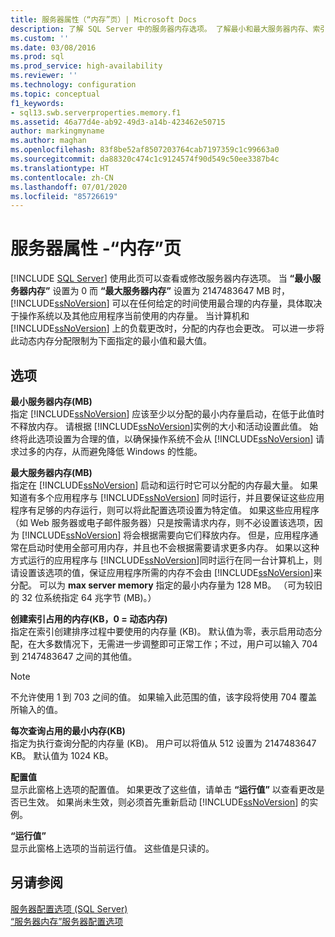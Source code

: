 ```yaml
---
title: 服务器属性（“内存”页）| Microsoft Docs
description: 了解 SQL Server 中的服务器内存选项。 了解最小和最大服务器内存、索引创建内存和其他设置。
ms.custom: ''
ms.date: 03/08/2016
ms.prod: sql
ms.prod_service: high-availability
ms.reviewer: ''
ms.technology: configuration
ms.topic: conceptual
f1_keywords:
- sql13.swb.serverproperties.memory.f1
ms.assetid: 46a77d4e-ab92-49d3-a14b-423462e50715
author: markingmyname
ms.author: maghan
ms.openlocfilehash: 83f8be52af8507203764cab7197359c1c99663a0
ms.sourcegitcommit: da88320c474c1c9124574f90d549c50ee3387b4c
ms.translationtype: HT
ms.contentlocale: zh-CN
ms.lasthandoff: 07/01/2020
ms.locfileid: "85726619"
---
```

# <a name="server-properties---memory-page"></a>服务器属性 -“内存”页
 [!INCLUDE [SQL Server](../../includes/applies-to-version/sqlserver.md)]
  使用此页可以查看或修改服务器内存选项。 当 **“最小服务器内存”** 设置为 0 而 **“最大服务器内存”** 设置为 2147483647 MB 时， [!INCLUDE[ssNoVersion](../../includes/ssnoversion-md.md)] 可以在任何给定的时间使用最合理的内存量，具体取决于操作系统以及其他应用程序当前使用的内存量。 当计算机和 [!INCLUDE[ssNoVersion](../../includes/ssnoversion-md.md)] 上的负载更改时，分配的内存也会更改。 可以进一步将此动态内存分配限制为下面指定的最小值和最大值。  
  
## <a name="options"></a>选项  
 **最小服务器内存(MB)**  
 指定 [!INCLUDE[ssNoVersion](../../includes/ssnoversion-md.md)] 应该至少以分配的最小内存量启动，在低于此值时不释放内存。 请根据 [!INCLUDE[ssNoVersion](../../includes/ssnoversion-md.md)]实例的大小和活动设置此值。 始终将此选项设置为合理的值，以确保操作系统不会从 [!INCLUDE[ssNoVersion](../../includes/ssnoversion-md.md)] 请求过多的内存，从而避免降低 Windows 的性能。  
  
 **最大服务器内存(MB)**  
 指定在 [!INCLUDE[ssNoVersion](../../includes/ssnoversion-md.md)] 启动和运行时它可以分配的内存最大量。 如果知道有多个应用程序与 [!INCLUDE[ssNoVersion](../../includes/ssnoversion-md.md)] 同时运行，并且要保证这些应用程序有足够的内存运行，则可以将此配置选项设置为特定值。 如果这些应用程序（如 Web 服务器或电子邮件服务器）只是按需请求内存，则不必设置该选项，因为 [!INCLUDE[ssNoVersion](../../includes/ssnoversion-md.md)] 将会根据需要向它们释放内存。 但是，应用程序通常在启动时使用全部可用内存，并且也不会根据需要请求更多内存。 如果以这种方式运行的应用程序与 [!INCLUDE[ssNoVersion](../../includes/ssnoversion-md.md)]同时运行在同一台计算机上，则请设置该选项的值，保证应用程序所需的内存不会由 [!INCLUDE[ssNoVersion](../../includes/ssnoversion-md.md)]来分配。 可以为 **max server memory** 指定的最小内存量为 128 MB。 （可为较旧的 32 位系统指定 64 兆字节 (MB)。）  
  
 **创建索引占用的内存(KB，0 = 动态内存)**  
 指定在索引创建排序过程中要使用的内存量 (KB)。 默认值为零，表示启用动态分配，在大多数情况下，无需进一步调整即可正常工作；不过，用户可以输入 704 到 2147483647 之间的其他值。  
  
> [!NOTE]  
>  不允许使用 1 到 703 之间的值。 如果输入此范围的值，该字段将使用 704 覆盖所输入的值。  
  
 **每次查询占用的最小内存(KB)**  
 指定为执行查询分配的内存量 (KB)。 用户可以将值从 512 设置为 2147483647 KB。 默认值为 1024 KB。  
  
 **配置值**  
 显示此窗格上选项的配置值。 如果更改了这些值，请单击 **“运行值”** 以查看更改是否已生效。 如果尚未生效，则必须首先重新启动 [!INCLUDE[ssNoVersion](../../includes/ssnoversion-md.md)] 的实例。  
  
 **“运行值”**  
 显示此窗格上选项的当前运行值。 这些值是只读的。  
  
## <a name="see-also"></a>另请参阅  
 [服务器配置选项 (SQL Server)](../../database-engine/configure-windows/server-configuration-options-sql-server.md)   
 [“服务器内存”服务器配置选项](../../database-engine/configure-windows/server-memory-server-configuration-options.md)  
  
  
